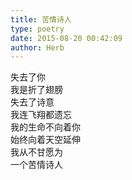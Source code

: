 ```yaml
---  
title: 苦情诗人  
type: poetry  
date: 2015-08-20 00:42:09  
author: Herb    
---    
```

失去了你    
我是折了翅膀    
失去了诗意    
我连飞翔都遗忘    
我的生命不向着你    
始终向着天空延伸    
我从不甘愿为    
一个苦情诗人